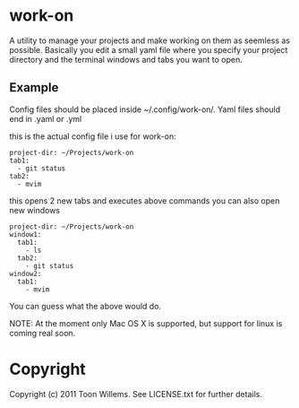 work-on
=======

A utility to manage your projects and make working on them as seemless as possible.
Basically you edit a small yaml file where you specify your project directory and the terminal windows and tabs
you want to open.

Example
-------

Config files should be placed inside ~/.config/work-on/.
Yaml files should end in .yaml or .yml

this is the actual config file i use for work-on:

    project-dir: ~/Projects/work-on
    tab1:
      - git status
    tab2:
      - mvim

this opens 2 new tabs and executes above commands
you can also open new windows

    project-dir: ~/Projects/work-on
    window1:
      tab1:
        - ls
      tab2:
        - git status
    window2:
      tab1:
        - mvim

You can guess what the above would do.

NOTE: At the moment only Mac OS X is supported, but support for linux is coming real soon.

Copyright
=========


Copyright (c) 2011 Toon Willems. See LICENSE.txt for
further details.

